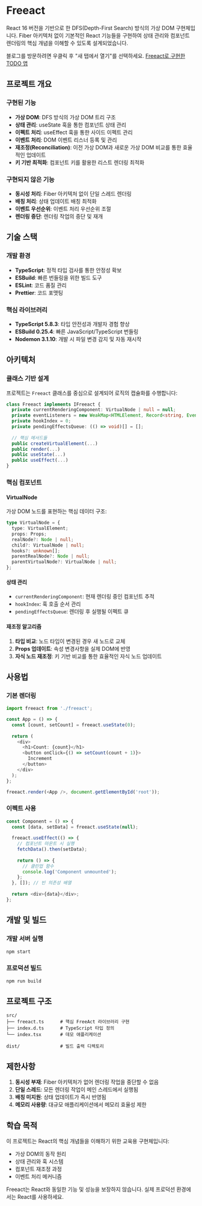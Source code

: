 # Freeact

React 16 버전을 기반으로 한 DFS(Depth-First Search) 방식의 가상 DOM 구현체입니다. Fiber 아키텍처 없이 기본적인 React 기능들을 구현하여 상태 관리와 컴포넌트 렌더링의 핵심 개념을 이해할 수 있도록 설계되었습니다.

블로그를 방문하려면 우클릭 후 "새 탭에서 열기"를 선택하세요.
<a href="https://freeact.netlify.app/" target="_blank">Freeact로 구현한 TODO 앱</a>

## 프로젝트 개요

### 구현된 기능
- **가상 DOM**: DFS 방식의 가상 DOM 트리 구조
- **상태 관리**: useState 훅을 통한 컴포넌트 상태 관리
- **이펙트 처리**: useEffect 훅을 통한 사이드 이펙트 관리
- **이벤트 처리**: DOM 이벤트 리스너 등록 및 관리
- **재조정(Reconciliation)**: 이전 가상 DOM과 새로운 가상 DOM 비교를 통한 효율적인 업데이트
- **키 기반 최적화**: 컴포넌트 키를 활용한 리스트 렌더링 최적화

### 구현되지 않은 기능
- **동시성 처리**: Fiber 아키텍처 없이 단일 스레드 렌더링
- **배칭 처리**: 상태 업데이트 배칭 최적화
- **이벤트 우선순위**: 이벤트 처리 우선순위 조절
- **렌더링 중단**: 렌더링 작업의 중단 및 재개

## 기술 스택

### 개발 환경
- **TypeScript**: 정적 타입 검사를 통한 안정성 확보
- **ESBuild**: 빠른 번들링을 위한 빌드 도구
- **ESLint**: 코드 품질 관리
- **Prettier**: 코드 포맷팅

### 핵심 라이브러리
- **TypeScript 5.8.3**: 타입 안전성과 개발자 경험 향상
- **ESBuild 0.25.4**: 빠른 JavaScript/TypeScript 번들링
- **Nodemon 3.1.10**: 개발 시 파일 변경 감지 및 자동 재시작

## 아키텍처

### 클래스 기반 설계
프로젝트는 `Freeact` 클래스를 중심으로 설계되어 로직의 캡슐화를 수행합니다:

```typescript
class Freeact implements IFreeact {
  private currentRenderingComponent: VirtualNode | null = null;
  private eventListeners = new WeakMap<HTMLElement, Record<string, EventListener>>();
  private hookIndex = 0;
  private pendingEffectsQueue: (() => void)[] = [];
  
  // 핵심 메서드들
  public createVirtualElement(...)
  public render(...)
  public useState(...)
  public useEffect(...)
}
```

### 핵심 컴포넌트

#### VirtualNode
가상 DOM 노드를 표현하는 핵심 데이터 구조:
```typescript
type VirtualNode = {
  type: VirtualElement;
  props: Props;
  realNode?: Node | null;
  child?: VirtualNode | null;
  hooks?: unknown[];
  parentRealNode?: Node | null;
  parentVirtualNode?: VirtualNode | null;
};
```

#### 상태 관리
- `currentRenderingComponent`: 현재 렌더링 중인 컴포넌트 추적
- `hookIndex`: 훅 호출 순서 관리
- `pendingEffectsQueue`: 렌더링 후 실행될 이펙트 큐

#### 재조정 알고리즘
1. **타입 비교**: 노드 타입이 변경된 경우 새 노드로 교체
2. **Props 업데이트**: 속성 변경사항을 실제 DOM에 반영
3. **자식 노드 재조정**: 키 기반 비교를 통한 효율적인 자식 노드 업데이트

## 사용법

### 기본 렌더링
```typescript
import freeact from './freeact';

const App = () => {
  const [count, setCount] = freeact.useState(0);
  
  return (
    <div>
      <h1>Count: {count}</h1>
      <button onClick={() => setCount(count + 1)}>
        Increment
      </button>
    </div>
  );
};

freeact.render(<App />, document.getElementById('root'));
```

### 이펙트 사용
```typescript
const Component = () => {
  const [data, setData] = freeact.useState(null);
  
  freeact.useEffect(() => {
    // 컴포넌트 마운트 시 실행
    fetchData().then(setData);
    
    return () => {
      // 클린업 함수
      console.log('Component unmounted');
    };
  }, []); // 빈 의존성 배열
  
  return <div>{data}</div>;
};
```

## 개발 및 빌드

### 개발 서버 실행
```bash
npm start
```

### 프로덕션 빌드
```bash
npm run build
```

## 프로젝트 구조

```
src/
├── freeact.ts      # 핵심 FreeAct 라이브러리 구현
├── index.d.ts      # TypeScript 타입 정의
└── index.tsx       # 데모 애플리케이션

dist/               # 빌드 출력 디렉토리
```

## 제한사항

1. **동시성 부재**: Fiber 아키텍처가 없어 렌더링 작업을 중단할 수 없음
2. **단일 스레드**: 모든 렌더링 작업이 메인 스레드에서 실행됨
3. **배칭 미지원**: 상태 업데이트가 즉시 반영됨
4. **메모리 사용량**: 대규모 애플리케이션에서 메모리 효율성 제한

## 학습 목적

이 프로젝트는 React의 핵심 개념들을 이해하기 위한 교육용 구현체입니다:
- 가상 DOM의 동작 원리
- 상태 관리와 훅 시스템
- 컴포넌트 재조정 과정
- 이벤트 처리 메커니즘

Freeact는 React와 동일한 기능 및 성능을 보장하지 않습니다. 실제 프로덕션 환경에서는 React를 사용하세요.